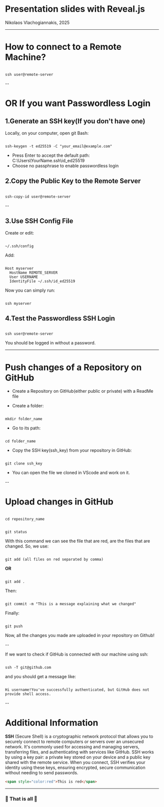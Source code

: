 # Presentation slides with Reveal.js

Nikolaos Vlachogiannakis, 2025

---

# How to connect to a Remote Machine?

<pre><code class="language-python" data-trim>
ssh user@remote-server
</code></pre>

--

# OR If you want Passwordless Login

## 1.Generate an SSH key(If you don't have one)

Locally, on your computer, open git Bash:

<pre><code class="language-python" data-trim>
ssh-keygen -t ed25519 -C "your_email@example.com"
</code></pre>
- Press Enter to accept the default path:
C:\Users\YourName\.ssh\id_ed25519
- Choose no passphrase to enable passwordless login


## 2.Copy the Public Key to the Remote Server

<pre><code class="language-python" data-trim>
ssh-copy-id user@remote-server
</code></pre>

--

## 3.Use SSH Config File
Create or edit:
<pre><code class="language-python" data-trim>
~/.ssh/config
</code></pre>
Add:
<pre><code class="language-python" data-trim>
Host myserver
  HostName REMOTE_SERVER
  User USERNAME
  IdentityFile ~/.ssh/id_ed25519
</code></pre>
Now you can simply run:
<pre><code class="language-python" data-trim>
ssh myserver
</code></pre>

## 4.Test the Passwordless SSH Login
<pre><code class="language-python" data-trim>
ssh user@remote-server
</code></pre>
You should be logged in without a password.

---

# Push changes of a Repository on GitHub

- Create a Repository on GitHub(either public or private) with a ReadMe file

- Create a folder:
<pre><code class="language-python" data-trim>
mkdir folder_name
</code></pre>
- Go to its path:
<pre><code class="language-python" data-trim>
cd folder_name
</code></pre>
- Copy the SSH key(ssh_key) from your repository in GitHub:
<pre><code class="language-python" data-trim>
git clone ssh_key
</code></pre>
- You can open the file we cloned in VScode and work on it.

--

# Upload changes in GitHub

<pre><code class="language-python" data-trim>
cd repository_name
</code></pre>

<pre><code class="language-python" data-trim>
git status
</code></pre>

With this command we can see the file that are red, are the files that are changed.
So, we use:
<pre><code class="language-python" data-trim>
git add (all files on red separated by comma)
</code></pre>
**OR**
<pre><code class="language-python" data-trim>
git add .
</code></pre>
Then:
<pre><code class="language-python" data-trim>
git commit -m "This is a message explaining what we changed"
</code></pre>
Finally:
<pre><code class="language-python" data-trim>
git push
</code></pre>
Now, all the changes you made are uploaded in your repository on Github!

--

If we want to check if GitHub is connected with our machine using ssh:
<pre><code class="language-python" data-trim>
ssh -T git@github.com
</code></pre>
and you should get a message like:
<pre><code class="language-python" data-trim>
Hi username!You've successfully authenticated, but GitHub does not provide shell access.
</code></pre>

--

# Additional Information

**SSH** (Secure Shell) is a cryptographic network protocol that allows you to securely connect to remote computers or servers over an unsecured network. It's commonly used for accessing and managing servers, transferring files, and authenticating with services like GitHub. SSH works by using a key pair: a private key stored on your device and a public key shared with the remote service. When you connect, SSH verifies your identity using these keys, ensuring encrypted, secure communication without needing to send passwords.


```html
<span style="color:red">This is red</span>
```

---

### 🦧 That is all 🦧
